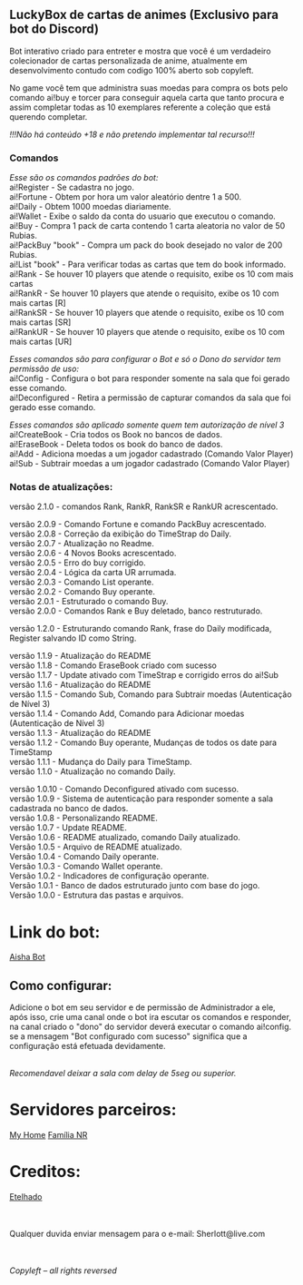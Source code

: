 ﻿<h2>LuckyBox de cartas de animes (Exclusivo para bot do Discord)</h2>

<p>Bot interativo criado para entreter e mostra que você é um verdadeiro colecionador de cartas personalizada de anime, atualmente em desenvolvimento contudo com codigo 100% aberto sob copyleft.</p>

<p>No game você tem que administra suas moedas para compra os bots pelo comando ai!buy e torcer para conseguir aquela carta que tanto procura e assim completar todas as 10 exemplares referente a coleção que está querendo completar.</p>

<i>!!!Não há conteúdo +18 e não pretendo implementar tal recurso!!!</i>

### Comandos

<i>Esse são os comandos padrões do bot:</i> <br />
ai!Register - Se cadastra no jogo. <br />
ai!Fortune - Obtem por hora um valor aleatório dentre 1 a 500. <br />
ai!Daily - Obtem 1000 moedas diariamente. <br />
ai!Wallet - Exibe o saldo da conta do usuario que executou o comando. <br />
ai!Buy - Compra 1 pack de carta contendo 1 carta aleatoria no valor de 50 Rubias. <br />
ai!PackBuy "book" - Compra um pack do book desejado no valor de 200 Rubias. <br />
ai!List "book" - Para verificar todas as cartas que tem do book informado. <br />
ai!Rank - Se houver 10 players que atende o requisito, exibe os 10 com mais cartas <br />
ai!RankR - Se houver 10 players que atende o requisito, exibe os 10 com mais cartas [R] <br />
ai!RankSR - Se houver 10 players que atende o requisito, exibe os 10 com mais cartas [SR] <br />
ai!RankUR - Se houver 10 players que atende o requisito, exibe os 10 com mais cartas [UR] <br />

<i>Esses comandos são para configurar o Bot e só o Dono do servidor tem permissão de uso:</i> <br />
ai!Config - Configura o bot para responder somente na sala que foi gerado esse comando. <br />
ai!Deconfigured - Retira a permissão de capturar comandos da sala que foi gerado esse comando. <br />

<i>Esses comandos são aplicado somente quem tem autorização de nível 3</i> <br />
ai!CreateBook - Cria todos os Book no bancos de dados. <br />
ai!EraseBook - Deleta todos os book do banco de dados. <br />
ai!Add - Adiciona moedas a um jogador cadastrado (Comando Valor Player) <br />
ai!Sub - Subtrair moedas a um jogador cadastrado (Comando Valor Player) <br />

### Notas de atualizações:

versão 2.1.0 - comandos Rank, RankR, RankSR e RankUR acrescentado.<br />

versão 2.0.9 - Comando Fortune e comando PackBuy acrescentado.<br />
versão 2.0.8 - Correção da exibição do TimeStrap do Daily.<br />
versão 2.0.7 - Atualização no Readme.<br />
versão 2.0.6 - 4 Novos Books acrescentado.<br />
versão 2.0.5 - Erro do buy corrigido.<br />
versão 2.0.4 - Lógica da carta UR arrumada.<br />
versão 2.0.3 - Comando List operante.<br />
versão 2.0.2 - Comando Buy operante.<br />
versão 2.0.1 - Estruturado o comando Buy.<br />
versão 2.0.0 - Comandos Rank e Buy deletado, banco restruturado.<br />

versão 1.2.0 - Estruturando comando Rank, frase do Daily modificada, Register salvando ID como String. <br />

versão 1.1.9 - Atualização do README <br />
versão 1.1.8 - Comando EraseBook criado com sucesso <br />
versão 1.1.7 - Update ativado com TimeStrap e corrigido erros do ai!Sub <br />
versão 1.1.6 - Atualização do README <br />
versão 1.1.5 - Comando Sub, Comando para Subtrair moedas (Autenticação de Nível 3) <br />
versão 1.1.4 - Comando Add, Comando para Adicionar moedas (Autenticação de Nível 3) <br />
versão 1.1.3 - Atualização do README <br />
versão 1.1.2 - Comando Buy operante, Mudanças de todos os date para TimeStamp <br />
versão 1.1.1 - Mudança do Daily para TimeStamp. <br />
versão 1.1.0 - Atualização no comando Daily. <br />

versão 1.0.10 - Comando Deconfigured ativado com sucesso. <br />
versão 1.0.9 - Sistema de autenticação para responder somente a sala cadastrada no banco de dados. <br />
versão 1.0.8 - Personalizando README. <br />
versão 1.0.7 - Update README. <br />
Versão 1.0.6 - README atualizado, comando Daily atualizado. <br />
Versão 1.0.5 - Arquivo de README atualizado. <br />
Versão 1.0.4 - Comando Daily operante. <br />
Versão 1.0.3 - Comando Wallet operante. <br />
Versão 1.0.2 - Indicadores de configuração operante. <br />
Versão 1.0.1 - Banco de dados estruturado junto com base do jogo. <br />
Versão 1.0.0 - Estrutura das pastas e arquivos. <br />

<h1>Link do bot:</h1>
<a href="https://discord.com/api/oauth2/authorize?client_id=747247478276882483&permissions=8&scope=bot">Aisha Bot</a>

## Como configurar:

<p>Adicione o bot em seu servidor e de permissão de Administrador a ele, após isso, crie uma canal onde o bot ira escutar os comandos e responder, na canal criado o "dono" do servidor deverá executar o comando ai!config. se a mensagem "Bot configurado com sucesso" significa que a configuração está efetuada devidamente.</p>
<br />
<i>Recomendavel deixar a sala com delay de 5seg ou superior.</i>

<h1>Servidores parceiros:</h1>
<a href="https://discord.gg/2Sy8Dxx">My Home</a>
<a href="https://discord.gg/pJkY9VY">Família NR</a>

<h1>Creditos:</h1>
<a href="https://gitlab.com/etelhado">Etelhado</a>
<br />
<br />
<br />
<p>Qualquer duvida enviar mensagem para o e-mail: Sherlott@live.com</p>
<br />
<br />
<i>Copyleft – all rights reversed</i>
